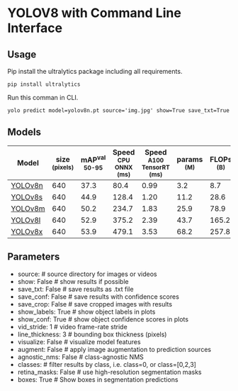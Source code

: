# YOLOV8 with Command Line Interface

## Usage

Pip install the ultralytics package including all requirements.

    pip install ultralytics
    

Run this comman in CLI.

    yolo predict model=yolov8n.pt source='img.jpg' show=True save_txt=True

## Models
| Model                                                                                | size<br><sup>(pixels) | mAP<sup>val<br>50-95 | Speed<br><sup>CPU ONNX<br>(ms) | Speed<br><sup>A100 TensorRT<br>(ms) | params<br><sup>(M) | FLOPs<br><sup>(B) |
| ------------------------------------------------------------------------------------ | --------------------- | -------------------- | ------------------------------ | ----------------------------------- | ------------------ | ----------------- |
| [YOLOv8n](https://github.com/ultralytics/assets/releases/download/v0.0.0/yolov8n.pt) | 640                   | 37.3                 | 80.4                           | 0.99                                | 3.2                | 8.7               |
| [YOLOv8s](https://github.com/ultralytics/assets/releases/download/v0.0.0/yolov8s.pt) | 640                   | 44.9                 | 128.4                          | 1.20                                | 11.2               | 28.6              |
| [YOLOv8m](https://github.com/ultralytics/assets/releases/download/v0.0.0/yolov8m.pt) | 640                   | 50.2                 | 234.7                          | 1.83                                | 25.9               | 78.9              |
| [YOLOv8l](https://github.com/ultralytics/assets/releases/download/v0.0.0/yolov8l.pt) | 640                   | 52.9                 | 375.2                          | 2.39                                | 43.7               | 165.2             |
| [YOLOv8x](https://github.com/ultralytics/assets/releases/download/v0.0.0/yolov8x.pt) | 640                   | 53.9                 | 479.1                          | 3.53                                | 68.2               | 257.8             |

## Parameters
 - source:  # source directory for images or videos
 - show: False  # show results if possible
 - save_txt: False  # save results as .txt file
 - save_conf: False  # save results with confidence scores
 - save_crop: False  # save cropped images with results
 - show_labels: True  # show object labels in plots
 - show_conf: True  # show object confidence scores in plots
 - vid_stride: 1  # video frame-rate stride
 - line_thickness: 3  # bounding box thickness (pixels)
 - visualize: False  # visualize model features
 - augment: False  # apply image augmentation to prediction sources
 - agnostic_nms: False  # class-agnostic NMS
 - classes:  # filter results by class, i.e. class=0, or class=[0,2,3]
 - retina_masks: False  # use high-resolution segmentation masks
 - boxes: True  # Show boxes in segmentation predictions

